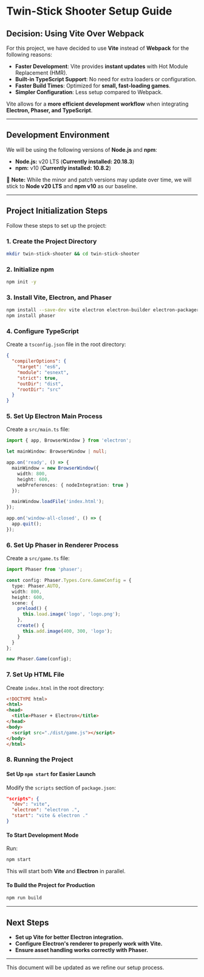 # Twin-Stick Shooter Setup Guide

## Decision: Using Vite Over Webpack

For this project, we have decided to use **Vite** instead of **Webpack** for the following reasons:

- **Faster Development**: Vite provides **instant updates** with Hot Module Replacement (HMR).
- **Built-in TypeScript Support**: No need for extra loaders or configuration.
- **Faster Build Times**: Optimized for **small, fast-loading games**.
- **Simpler Configuration**: Less setup compared to Webpack.

Vite allows for a **more efficient development workflow** when integrating **Electron, Phaser, and TypeScript**.

---

## Development Environment

We will be using the following versions of **Node.js** and **npm**:

- **Node.js:** v20 LTS (**Currently installed: 20.18.3**)
- **npm:** v10 (**Currently installed: 10.8.2**)

📌 **Note:** While the minor and patch versions may update over time, we will stick to **Node v20 LTS** and **npm v10** as our baseline.

---

## **Project Initialization Steps**

Follow these steps to set up the project:

### **1. Create the Project Directory**
```sh
mkdir twin-stick-shooter && cd twin-stick-shooter
```

### **2. Initialize npm**
```sh
npm init -y
```

### **3. Install Vite, Electron, and Phaser**
```sh
npm install --save-dev vite electron electron-builder electron-packager typescript @types/node
npm install phaser
```

### **4. Configure TypeScript**
Create a `tsconfig.json` file in the root directory:
```json
{
  "compilerOptions": {
    "target": "es6",
    "module": "esnext",
    "strict": true,
    "outDir": "dist",
    "rootDir": "src"
  }
}
```

### **5. Set Up Electron Main Process**
Create a `src/main.ts` file:
```ts
import { app, BrowserWindow } from 'electron';

let mainWindow: BrowserWindow | null;

app.on('ready', () => {
  mainWindow = new BrowserWindow({
    width: 800,
    height: 600,
    webPreferences: { nodeIntegration: true }
  });

  mainWindow.loadFile('index.html');
});

app.on('window-all-closed', () => {
  app.quit();
});
```

### **6. Set Up Phaser in Renderer Process**
Create a `src/game.ts` file:
```ts
import Phaser from 'phaser';

const config: Phaser.Types.Core.GameConfig = {
  type: Phaser.AUTO,
  width: 800,
  height: 600,
  scene: {
    preload() {
      this.load.image('logo', 'logo.png');
    },
    create() {
      this.add.image(400, 300, 'logo');
    }
  }
};

new Phaser.Game(config);
```

### **7. Set Up HTML File**
Create `index.html` in the root directory:
```html
<!DOCTYPE html>
<html>
<head>
  <title>Phaser + Electron</title>
</head>
<body>
  <script src="./dist/game.js"></script>
</body>
</html>
```

### **8. Running the Project**
#### **Set Up `npm start` for Easier Launch**
Modify the `scripts` section of `package.json`:
```json
"scripts": {
  "dev": "vite", 
  "electron": "electron .",
  "start": "vite & electron ."
}
```

#### **To Start Development Mode**
Run:
```sh
npm start
```
This will start both **Vite** and **Electron** in parallel.

#### **To Build the Project for Production**
```sh
npm run build
```

---

## **Next Steps**
- **Set up Vite for better Electron integration.**
- **Configure Electron's renderer to properly work with Vite.**
- **Ensure asset handling works correctly with Phaser.**

---

This document will be updated as we refine our setup process.
